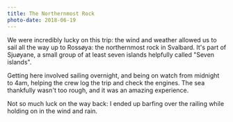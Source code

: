 ```yaml
---
title: The Northernmost Rock
photo-date: 2018-06-19
---
```

We were incredibly lucky on this trip: the wind and weather allowed us to sail all the way up to Rossøya: the northernmost rock in Svalbard. It's part of Sjuøyane, a small group of at least seven islands helpfully called "Seven islands".

Getting here involved sailing overnight, and being on watch from midnight to 4am, helping the crew log the trip and check the engines. The sea thankfully wasn't too rough, and it was an amazing experience.

Not so much luck on the way back: I ended up barfing over the railing while holding on in the wind and rain.
